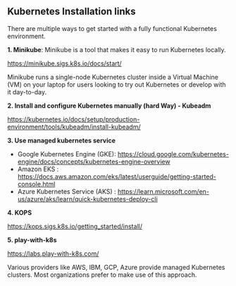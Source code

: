 ## Kubernetes Installation links

There are multiple ways to get started with a fully functional Kubernetes environment.

**1. Minikube**: Minikube is a tool that makes it easy to run Kubernetes locally.

https://minikube.sigs.k8s.io/docs/start/

Minikube runs a single-node Kubernetes cluster inside a Virtual Machine (VM) on your laptop for users looking to try out Kubernetes or develop with it day-to-day.

**2. Install and configure Kubernetes manually (hard Way) - Kubeadm**

https://kubernetes.io/docs/setup/production-environment/tools/kubeadm/install-kubeadm/

**3. Use managed kubernetes service** 
- Google Kubernetes Engine (GKE): https://cloud.google.com/kubernetes-engine/docs/concepts/kubernetes-engine-overview
- Amazon EKS : https://docs.aws.amazon.com/eks/latest/userguide/getting-started-console.html
- Azure Kubernetes Service (AKS) : https://learn.microsoft.com/en-us/azure/aks/learn/quick-kubernetes-deploy-cli

**4. KOPS**

 https://kops.sigs.k8s.io/getting_started/install/

**5. play-with-k8s**

https://labs.play-with-k8s.com/

Various providers like AWS, IBM, GCP, Azure provide managed Kubernetes clusters. Most organizations prefer to make use of this approach.